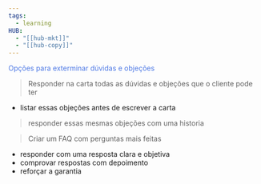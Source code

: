 ```yaml
---
tags:
  - learning
HUB:
  - "[[hub-mkt]]"
  - "[[hub-copy]]"
---
```



<font color = #4e79e5>Opções para exterminar dúvidas e objeções</font>
> Responder na carta todas as dúvidas e objeções que o cliente pode ter 
- listar essas objeções antes de escrever a carta

> responder essas mesmas objeções com uma historia

> Criar um FAQ com perguntas mais feitas
-  responder com uma resposta clara e objetiva
- comprovar respostas com depoimento
- reforçar a garantia


